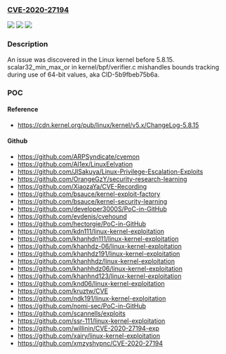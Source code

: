 ### [CVE-2020-27194](https://cve.mitre.org/cgi-bin/cvename.cgi?name=CVE-2020-27194)
![](https://img.shields.io/static/v1?label=Product&message=n%2Fa&color=blue)
![](https://img.shields.io/static/v1?label=Version&message=n%2Fa&color=blue)
![](https://img.shields.io/static/v1?label=Vulnerability&message=n%2Fa&color=brighgreen)

### Description

An issue was discovered in the Linux kernel before 5.8.15. scalar32_min_max_or in kernel/bpf/verifier.c mishandles bounds tracking during use of 64-bit values, aka CID-5b9fbeb75b6a.

### POC

#### Reference
- https://cdn.kernel.org/pub/linux/kernel/v5.x/ChangeLog-5.8.15

#### Github
- https://github.com/ARPSyndicate/cvemon
- https://github.com/Al1ex/LinuxEelvation
- https://github.com/JlSakuya/Linux-Privilege-Escalation-Exploits
- https://github.com/OrangeGzY/security-research-learning
- https://github.com/XiaozaYa/CVE-Recording
- https://github.com/bsauce/kernel-exploit-factory
- https://github.com/bsauce/kernel-security-learning
- https://github.com/developer3000S/PoC-in-GitHub
- https://github.com/evdenis/cvehound
- https://github.com/hectorgie/PoC-in-GitHub
- https://github.com/kdn111/linux-kernel-exploitation
- https://github.com/khanhdn111/linux-kernel-exploitation
- https://github.com/khanhdz-06/linux-kernel-exploitation
- https://github.com/khanhdz191/linux-kernel-exploitation
- https://github.com/khanhhdz/linux-kernel-exploitation
- https://github.com/khanhhdz06/linux-kernel-exploitation
- https://github.com/khanhnd123/linux-kernel-exploitation
- https://github.com/knd06/linux-kernel-exploitation
- https://github.com/kruztw/CVE
- https://github.com/ndk191/linux-kernel-exploitation
- https://github.com/nomi-sec/PoC-in-GitHub
- https://github.com/scannells/exploits
- https://github.com/ssr-111/linux-kernel-exploitation
- https://github.com/willinin/CVE-2020-27194-exp
- https://github.com/xairy/linux-kernel-exploitation
- https://github.com/xmzyshypnc/CVE-2020-27194

